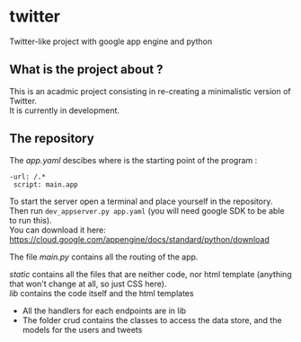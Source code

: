 # twitter
Twitter-like project with google app engine and python

## What is the project about ?

This is an acadmic project consisting in re-creating a minimalistic version of Twitter. </br>
It is currently in development.

## The repository

The *app.yaml* descibes where is the starting point of the program :

```{yaml}
-url: /.*
 script: main.app
```
To start the server open a terminal and place yourself in the repository.</br>
Then run `dev_appserver.py app.yaml` (you will need google SDK to be able to run this).</br>
You can download it here: https://cloud.google.com/appengine/docs/standard/python/download
</br>

The file *main.py* contains all the routing of the app.

*static* contains all the files that are neither code, nor html template (anything that won't change at all, so just CSS here).</br>
*lib* contains the code itself and the html templates
- All the handlers for each endpoints are in lib
- The folder crud contains the classes to access the data store, and the models for the users and tweets